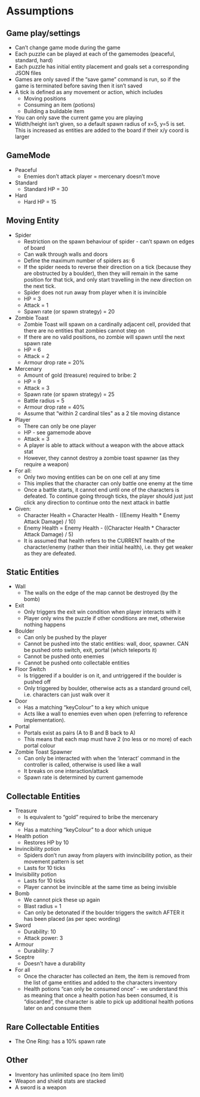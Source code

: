 # Assumptions
## Game play/settings
* Can’t change game mode during the game
* Each puzzle can be played at each of the gamemodes (peaceful, standard, hard)
* Each puzzle has initial entity placement and goals set a corresponding JSON files
* Games are only saved if the “save game” command is run, so if the game is terminated before saving then it isn’t saved
* A tick is defined as any movement or action, which includes
    * Moving positions 
    * Consuming an item (potions)
    * Building a buildable item
* You can only save the current game you are playing
* Width/height isn’t given, so a default spawn radius of x=5, y=5 is set. This is increased as entities are added to the board if their x/y coord is larger

## GameMode
* Peaceful
    * Enemies don’t attack player = mercenary doesn’t move
* Standard
    * Standard HP = 30
* Hard
    * Hard HP = 15

## Moving Entity
* Spider
    * Restriction on the spawn behaviour of spider - can’t spawn on edges of board
    * Can walk through walls and doors 
    * Define the maximum number of spiders as: 6
    * If the spider needs to reverse their direction on a tick (because they are obstructed by a boulder), then they will remain in the same position for that tick, and only start travelling in the new direction on the next tick.
    * Spider does not run away from player when it is invincible
    * HP = 3
    * Attack = 1
    * Spawn rate (or spawn strategy) = 20
* Zombie Toast
    * Zombie Toast will spawn on a cardinally adjacent cell, provided that there are no entities that zombies cannot step on
    * If there are no valid positions, no zombie will spawn until the next spawn rate
    * HP = 6
    * Attack = 2
    * Armour drop rate = 20%
* Mercenary
    * Amount of gold (treasure) required to bribe: 2
    * HP = 9
    * Attack = 3
    * Spawn rate (or spawn strategy) = 25
    * Battle radius =  5
    * Armour drop rate = 40%
    * Assume that “within 2 cardinal tiles" as a 2 tile moving distance
* Player
    * There can only be one player
    * HP - see gamemode above
    * Attack = 3
    * A player is able to attack without a weapon with the above attack stat
    * However, they cannot destroy a zombie toast spawner (as they require a weapon)
* For all:
    * Only two moving entities can be on one cell at any time
    * This implies that the character can only battle one enemy at the time
    * Once a battle starts, it cannot end until one of the characters is defeated. To continue going through ticks, the player should just just click any direction to continue onto the next attack in battle
* Given:
    * Character Health = Character Health - ((Enemy Health * Enemy Attack Damage) / 10)
    * Enemy Health = Enemy Health - ((Character Health * Character Attack Damage) / 5)
    * It is assumed that health refers to the CURRENT health of the character/enemy (rather than their initial health), i.e. they get weaker as they are defeated.

## Static Entities
* Wall
    * The walls on the edge of the map cannot be destroyed (by the bomb)
* Exit
    * Only triggers the exit win condition when player interacts with it
    * Player only wins the puzzle if other conditions are met, otherwise nothing happens
* Boulder
    * Can only be pushed by the player
    * Cannot be pushed into the static entities: wall, door, spawner. CAN be pushed onto switch, exit, portal (which teleports it)
    * Cannot be pushed onto enemies
    * Cannot be pushed onto collectable entities
* Floor Switch
    * Is triggered if a boulder is on it, and untriggered if the boulder is pushed off
    * Only triggered by boulder, otherwise acts as a standard ground cell, i.e. characters can just walk over it
* Door
    * Has a matching “keyColour” to a key which unique
    * Acts like a wall to enemies even when open (referring to reference implementation).
* Portal
    * Portals exist as pairs (A to B and B back to A)
    * This means that each map must have 2 (no less or no more) of each portal colour
* Zombie Toast Spawner
    * Can only be interacted with when the ‘interact’ command in the controller is called, otherwise is used like a wall
    * It breaks on one interaction/attack
    * Spawn rate is determined by current gamemode

## Collectable Entities
* Treasure
    * Is equivalent to “gold” required to bribe the mercenary
* Key
    * Has a matching “keyColour” to a door which unique
* Health potion
    * Restores HP by 10
* Invincibility potion
    * Spiders don’t run away from players with invincibility potion, as their movement pattern is set
    * Lasts for 10 ticks
* Invisibility potion
    * Lasts for 10 ticks
    * Player cannot be invincible at the same time as being invisible
* Bomb
    * We cannot pick these up again
    * Blast radius =  1
    * Can only be detonated if the boulder triggers the switch AFTER it has been placed (as per spec wording)
* Sword
    * Durability: 10
    * Attack power: 3
* Armour 
    * Durability: 7
* Sceptre
    * Doesn't have a durability
* For all
    * Once the character has collected an item, the item is removed from the list of game entities and added to the characters inventory
    * Health potions “can only be consumed once” - we understand this as meaning that once a health potion has been consumed, it is “discarded”,  the character is able to pick up additional health potions later on and consume them

## Rare Collectable Entities
* The One Ring: has a 10% spawn rate

## Other
* Inventory has unlimited space (no item limit)
* Weapon and shield stats are stacked
* A sword is a weapon
